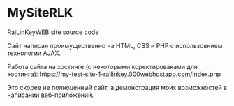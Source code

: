 # MySiteRLK
 RaiLinKeyWEB site source code

 Сайт написан проимущественно на HTML, CSS и PHP с использовнием технологии AJAX.

 Работа сайта на хостинге (с некоторыми коректироваками для хостинга): https://my-test-site-1-railinkey.000webhostapp.com/index.php

 Это скорее не полноценный сайт, а демонстрация моих возможностей в написании веб-приложений.
